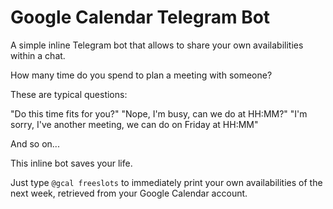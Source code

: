 # Google Calendar Telegram Bot

A simple inline Telegram bot that allows to share your own availabilities within a chat.

How many time do you spend to plan a meeting with someone?

These are typical questions:

"Do this time fits for you?"
"Nope, I'm busy, can we do at HH:MM?"
"I'm sorry, I've another meeting, we can do on Friday at HH:MM"

And so on...

This inline bot saves your life.

Just type `@gcal freeslots` to immediately print your own availabilities of the next week, retrieved from your Google Calendar account.
